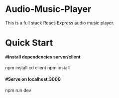# Audio-Music-Player
 
This is a full stack React-Express audio music player.

# Quick Start

#### #Install dependencies server/client
npm install
cd client
npm install

#### #Serve on localhost:3000
npm run dev
